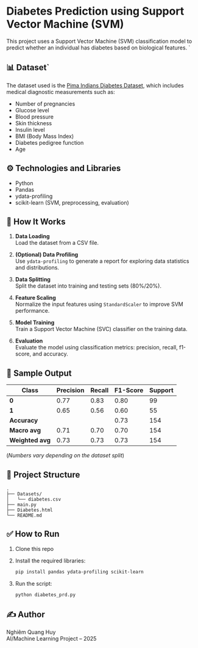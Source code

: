 # Diabetes Prediction using Support Vector Machine (SVM)

This project uses a Support Vector Machine (SVM) classification model to predict whether an individual has diabetes based on biological features.
`
## 📊 Dataset`

The dataset used is the [Pima Indians Diabetes Dataset](https://www.kaggle.com/datasets/uciml/pima-indians-diabetes-database), which includes medical diagnostic measurements such as:

- Number of pregnancies
- Glucose level
- Blood pressure
- Skin thickness
- Insulin level
- BMI (Body Mass Index)
- Diabetes pedigree function
- Age

## ⚙️ Technologies and Libraries

- Python
- Pandas
- ydata-profiling
- scikit-learn (SVM, preprocessing, evaluation)

## 🚀 How It Works

1. **Data Loading**  
   Load the dataset from a CSV file.

2. **(Optional) Data Profiling**  
   Use `ydata-profiling` to generate a report for exploring data statistics and distributions.

3. **Data Splitting**  
   Split the dataset into training and testing sets (80%/20%).

4. **Feature Scaling**  
   Normalize the input features using `StandardScaler` to improve SVM performance.

5. **Model Training**  
   Train a Support Vector Machine (SVC) classifier on the training data.

6. **Evaluation**  
   Evaluate the model using classification metrics: precision, recall, f1-score, and accuracy.

## 🧪 Sample Output

| Class        | Precision | Recall | F1-Score | Support |
|--------------|-----------|--------|----------|---------|
| **0**        | 0.77      | 0.83   | 0.80     | 99      |
| **1**        | 0.65      | 0.56   | 0.60     | 55      |
| **Accuracy** |           |        | 0.73     | 154     |
| **Macro avg**| 0.71      | 0.70   | 0.70     | 154     |
| **Weighted avg** | 0.73  | 0.73   | 0.73     | 154     |

(*Numbers vary depending on the dataset split*)

## 📁 Project Structure

```
.
├── Datasets/
│   └── diabetes.csv
├── main.py
├── Diabetes.html       
└── README.md

````

## ✅ How to Run

1. Clone this repo
2. Install the required libraries:
   ```bash
   pip install pandas ydata-profiling scikit-learn
   ````

3. Run the script:

   ```bash
   python diabetes_prd.py
   ```


## ✍️ Author

Nghiêm Quang Huy <br>
AI/Machine Learning Project – 2025
